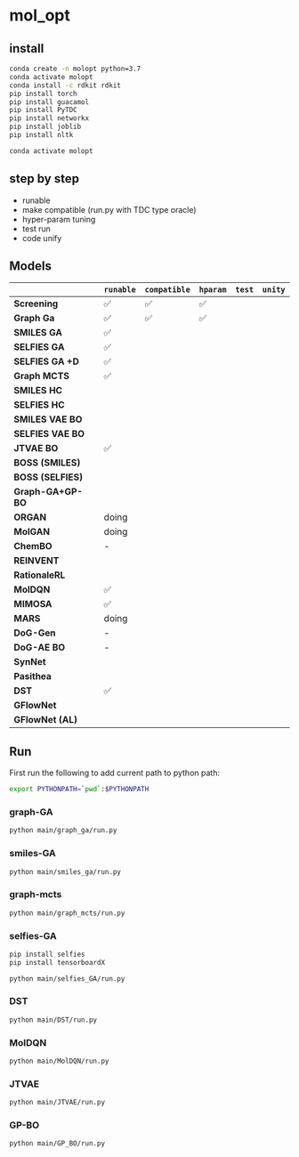 # mol_opt



## install 

```bash
conda create -n molopt python=3.7
conda activate molopt 
conda install -c rdkit rdkit 
pip install torch 
pip install guacamol 
pip install PyTDC 
pip install networkx 
pip install joblib 
pip install nltk 
```

```bash
conda activate molopt 
```

## step by step  

- runable 
- make compatible (run.py with TDC type oracle)
- hyper-param tuning 
- test run 
- code unify 

## Models

|                    | `runable` | `compatible` | `hparam` | `test` | `unity` |
|--------------------|-----------|--------------|----------|--------|---------|
| **Screening**      | ✅         | ✅           | ✅       |        |         |
| **Graph Ga**       | ✅         | ✅           | ✅       |        |         |
| **SMILES GA**      | ✅         |              |          |        |         |
| **SELFIES GA**     | ✅         |              |          |        |         |
| **SELFIES GA +D**  | ✅         |              |          |        |         |
| **Graph MCTS**     | ✅         |              |          |        |         |
| **SMILES HC**      |           |              |          |        |         |
| **SELFIES HC**     |           |              |          |        |         |
| **SMILES VAE BO**  |           |              |          |        |         |
| **SELFIES VAE BO** |           |              |          |        |         |
| **JTVAE BO**       | ✅        |              |          |        |         |
| **BOSS (SMILES)**  |           |              |          |        |         |
| **BOSS (SELFIES)** |           |              |          |        |         |
| **Graph-GA+GP-BO** |           |              |          |        |         |
| **ORGAN**          | doing     |              |          |        |         |
| **MolGAN**         | doing     |              |          |        |         |
| **ChemBO**         | -         |              |          |        |         |
| **REINVENT**       |           |              |          |        |         |
| **RationaleRL**    |           |              |          |        |         |
| **MolDQN**         | ✅        |              |          |        |         |
| **MIMOSA**         | ✅        |              |          |        |         |
| **MARS**           | doing     |              |          |        |         |
| **DoG-Gen**        | -         |              |          |        |         |
| **DoG-AE BO**      | -         |              |          |        |         |
| **SynNet**         |           |              |          |        |         |
| **Pasithea**       |           |              |          |        |         |
| **DST**            | ✅        |              |          |        |         |
| **GFlowNet**       |           |              |          |        |         |
| **GFlowNet (AL)**  |           |              |          |        |         |

## Run 

First run the following to add current path to python path:
```bash
export PYTHONPATH=`pwd`:$PYTHONPATH
```

### graph-GA

```bash
python main/graph_ga/run.py
```

### smiles-GA 

```bash 
python main/smiles_ga/run.py 
```


### graph-mcts 

```bash
python main/graph_mcts/run.py 
``` 


### selfies-GA 

```bash
pip install selfies 
pip install tensorboardX 
```


```bash
python main/selfies_GA/run.py 
```


### DST 


```bash
python main/DST/run.py 
```


### MolDQN 

```bash
python main/MolDQN/run.py 
```




### JTVAE 

```bash
python main/JTVAE/run.py 
```



### GP-BO 


```bash 
python main/GP_BO/run.py 
```












